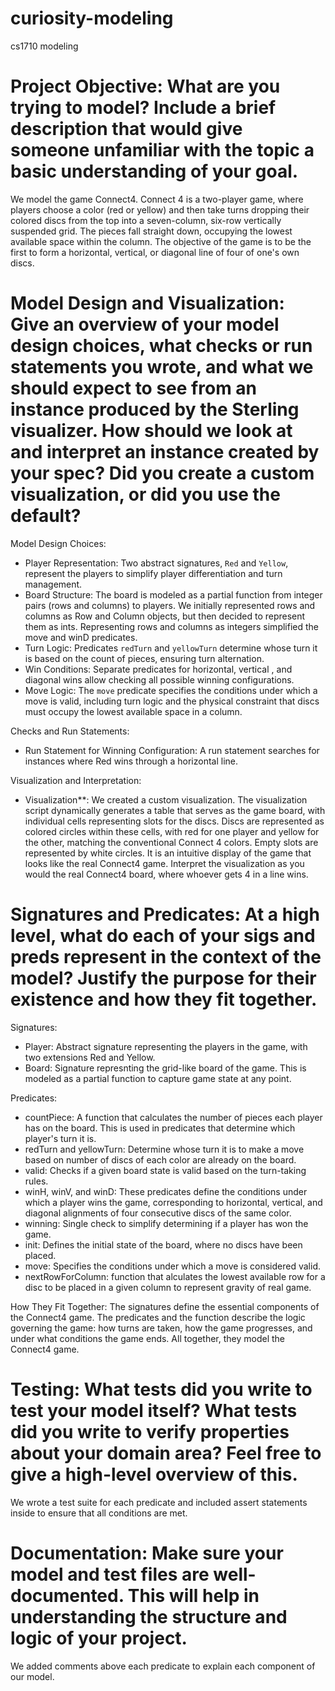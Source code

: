 # curiosity-modeling
cs1710 modeling

# Project Objective: What are you trying to model? Include a brief description that would give someone unfamiliar with the topic a basic understanding of your goal.
We model the game Connect4. Connect 4 is a two-player game, where players choose a color (red or yellow) and then take turns dropping their colored discs from the top into a seven-column, six-row vertically suspended grid. The pieces fall straight down, occupying the lowest available space within the column. The objective of the game is to be the first to form a horizontal, vertical, or diagonal line of four of one's own discs.

# Model Design and Visualization: Give an overview of your model design choices, what checks or run statements you wrote, and what we should expect to see from an instance produced by the Sterling visualizer. How should we look at and interpret an instance created by your spec? Did you create a custom visualization, or did you use the default?
Model Design Choices:
- Player Representation: Two abstract signatures, `Red` and `Yellow`, represent the players to simplify player differentiation and turn management. 
- Board Structure: The board is modeled as a partial function from integer pairs (rows and columns) to players. We initially represented rows and columns as Row and Column objects, but then decided to represent them as ints. Representing rows and columns as integers simplified the move and winD predicates.
- Turn Logic: Predicates `redTurn` and `yellowTurn` determine whose turn it is based on the count of pieces, ensuring turn alternation.
- Win Conditions: Separate predicates for horizontal, vertical , and diagonal wins allow checking all possible winning configurations.
- Move Logic: The `move` predicate specifies the conditions under which a move is valid, including turn logic and the physical constraint that discs must occupy the lowest available space in a column.

Checks and Run Statements:
- Run Statement for Winning Configuration: A run statement searches for instances where Red wins through a horizontal line. 

Visualization and Interpretation:
- Visualization**: We created a custom visualization. The visualization script dynamically generates a table that serves as the game board, with individual cells representing slots for the discs. Discs are represented as colored circles within these cells, with red for one player and yellow for the other, matching the conventional Connect 4 colors. Empty slots are represented by white circles. It is an intuitive display of the game that looks like the real Connect4 game. Interpret the visualization as you would the real Connect4 board, where whoever gets 4 in a line wins.

# Signatures and Predicates: At a high level, what do each of your sigs and preds represent in the context of the model? Justify the purpose for their existence and how they fit together.
Signatures:
- Player: Abstract signature representing the players in the game, with two extensions Red and Yellow. 
- Board: Signature represnting the grid-like board of the game. This is modeled as a partial function to capture game state at any point.

Predicates:
- countPiece: A function that calculates the number of pieces each player has on the board. This is used in predicates that determine which player's turn it is. 
- redTurn and yellowTurn: Determine whose turn it is to make a move based on number of discs of each color are already on the board.
- valid: Checks if a given board state is valid based on the turn-taking rules. 
- winH, winV, and winD: These predicates define the conditions under which a player wins the game, corresponding to horizontal, vertical, and diagonal alignments of four consecutive discs of the same color. 
- winning: Single check to simplify determining if a player has won the game. 
- init: Defines the initial state of the board, where no discs have been placed. 
- move: Specifies the conditions under which a move is considered valid.
- nextRowForColumn: function that alculates the lowest available row for a disc to be placed in a given column to represent gravity of real game.

How They Fit Together:
The signatures define the essential components of the Connect4 game. The predicates and the function describe the logic governing the game: how turns are taken, how the game progresses, and under what conditions the game ends. All together, they model the Connect4 game.

# Testing: What tests did you write to test your model itself? What tests did you write to verify properties about your domain area? Feel free to give a high-level overview of this.
We wrote a test suite for each predicate and included assert statements inside to ensure that all conditions are met. 

# Documentation: Make sure your model and test files are well-documented. This will help in understanding the structure and logic of your project.
We added comments above each predicate to explain each component of our model.